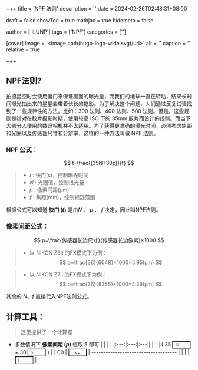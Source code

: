 +++
title = 'NPF 法则'
description = ''
date = 2024-02-26T02:48:31+08:00

draft = false
showToc = true
mathjax = true
hidemeta = false

author = ['ILUNP']
tags = ['NPF']
categories = ['']

[cover]
    image = '<image path(hugo-logo-wide.svg)/url>'
    alt = '<alt text>'
    caption = '<text>'
    relative = true
    
+++

## NPF法则?

拍摄星空时会使用慢门来保证画面的曝光量，而我们的地球一直在转动，结果长时间曝光拍出来的星星会带着长长的拖影。为了解决这个问题，人们通过反复试验找到了一些规律性的方法。比如：300 法则、400 法则、500 法则。但是，这些规则是针对在胶片摄影时期，使用较高 ISO 下的 35mm 胶片而设计的规则。而当下大部分人使用的数码相机并不太适用。为了获得更准确的曝光时间，必须考虑焦距和光圈以及传感器尺寸和分辨率，这样的一种方法叫做 NPF 法则。

### NPF 公式：
$$ t=\frac{(35N+30p)}{f} $$

> - $t$ : 快门(s)，控制曝光时间
> - $N$ : 光圈值，控制进光量
> - $p$ : 像素间距(μm)
> - $f$ : 焦距(mm)，控制视野范围

根据公式可以知道 **快门 ($t$)** 是由$N$ 、 $p$ 、 $f$ 决定，因此叫NPF法则。

### 像素间距公式：

$$ p=\frac{传感器长边尺寸}{传感器长边像素}×1000 $$

> - 以 NIKON Z6Ⅱ 的FX模式下为例：
> $$ p=\frac{36}{6048}×1000≈5.95(μm) $$

> - 以 NIKON Z7Ⅱ 的FX模式下为例：
> $$ p=\frac{36}{8256}×1000≈4.36(μm) $$

其余的 $N$、$f$ 直接代入NPF法则公式。

## 计算工具：

> 这里提供了一个计算器

- 多数情况下 **像素间距 ($p$)** 值取 $5$ 即可
|   |   |   |
|:---:|:---:|:---:|
|   |   | ( 35 <input type="number" id="aperture" style="width: 50px;background-color: #FFF2" placeholder=" N"> + 30 <input type="number" id="pixelPitch" style="width: 50px;background-color: #FFF2" placeholder=" p"> )  |
| <span id="speed">00</span>  | <button onclick="calculateNPF()" style="width: 50px;background-color: #FFF5"><=</button>  | ------------------------------------  |
|   |   | <input type="number" id="focalLength" style="width: 50px;background-color: #FFF2" placeholder=" f">  |


<script>
    function calculateNPF() {
        const aperture = parseFloat(document.getElementById("aperture").value);
        const pixelPitch = parseFloat(document.getElementById("pixelPitch").value);
        const focalLength = parseFloat(document.getElementById("focalLength").value);

        const  speed= (35 * aperture + 30 * pixelPitch) / focalLength;
        document.getElementById("speed").textContent = speed.toFixed(2);
    }
</script>
